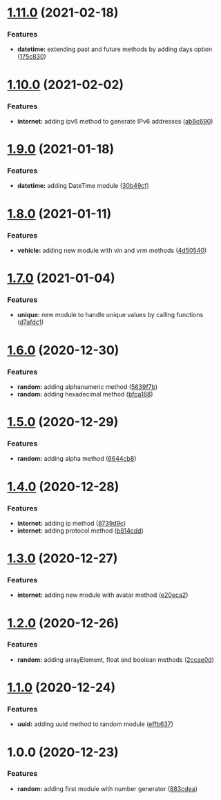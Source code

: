# [1.11.0](https://github.com/roggervalf/fake-gen/compare/v1.10.0...v1.11.0) (2021-02-18)


### Features

* **datetime:** extending past and future methods by adding days option ([175c830](https://github.com/roggervalf/fake-gen/commit/175c8309cbb14a2bd55035e7fac5626b2289f45a))

# [1.10.0](https://github.com/roggervalf/fake-gen/compare/v1.9.0...v1.10.0) (2021-02-02)


### Features

* **internet:** adding ipv6 method to generate IPv6 addresses ([ab8c690](https://github.com/roggervalf/fake-gen/commit/ab8c6905a39c824645254bf5e249859026a778a9))

# [1.9.0](https://github.com/roggervalf/fake-gen/compare/v1.8.0...v1.9.0) (2021-01-18)


### Features

* **datetime:** adding DateTime module ([30b49cf](https://github.com/roggervalf/fake-gen/commit/30b49cf78f3ccadd2ba971d06f67588cea6933c1))

# [1.8.0](https://github.com/roggervalf/fake-gen/compare/v1.7.0...v1.8.0) (2021-01-11)


### Features

* **vehicle:** adding new module with vin and vrm methods ([4d50540](https://github.com/roggervalf/fake-gen/commit/4d50540990f1923bac9e3047b7c01dde315ef3d0))

# [1.7.0](https://github.com/roggervalf/fake-gen/compare/v1.6.0...v1.7.0) (2021-01-04)


### Features

* **unique:** new module to handle unique values by calling functions ([d7afdc1](https://github.com/roggervalf/fake-gen/commit/d7afdc10e84f6f57e685e2c3bbf9615e0a81d6f3))

# [1.6.0](https://github.com/roggervalf/fake-gen/compare/v1.5.0...v1.6.0) (2020-12-30)


### Features

* **random:** adding alphanumeric method ([5639f7b](https://github.com/roggervalf/fake-gen/commit/5639f7b9f6f45d5effc0fabb6dead8a85cf9cbf4))
* **random:** adding hexadecimal method ([bfca168](https://github.com/roggervalf/fake-gen/commit/bfca168e0d409ff62d3d5e7f5d686030dbe64594))

# [1.5.0](https://github.com/roggervalf/fake-gen/compare/v1.4.0...v1.5.0) (2020-12-29)


### Features

* **random:** adding alpha method ([6644cb8](https://github.com/roggervalf/fake-gen/commit/6644cb8345e452bf03607e31c90105899259905d))

# [1.4.0](https://github.com/roggervalf/fake-gen/compare/v1.3.0...v1.4.0) (2020-12-28)


### Features

* **internet:** adding ip method ([8739d9c](https://github.com/roggervalf/fake-gen/commit/8739d9cbdde3e35f1dcf5e454fb39cd78fa8715c))
* **internet:** adding protocol method ([b814cdd](https://github.com/roggervalf/fake-gen/commit/b814cdd5bdf1092941f5c3fdb0a6d202b8ab4a07))

# [1.3.0](https://github.com/roggervalf/fake-gen/compare/v1.2.0...v1.3.0) (2020-12-27)


### Features

* **internet:** adding new module with avatar method ([e20eca2](https://github.com/roggervalf/fake-gen/commit/e20eca25a9bb24c08c489fac488bad85fa43e025))

# [1.2.0](https://github.com/roggervalf/fake-gen/compare/v1.1.0...v1.2.0) (2020-12-26)


### Features

* **random:** adding arrayElement, float and boolean methods ([2ccae0d](https://github.com/roggervalf/fake-gen/commit/2ccae0de22ee9c240e0c97eb4a556b55bf85ddaf))

# [1.1.0](https://github.com/roggervalf/fake-gen/compare/v1.0.0...v1.1.0) (2020-12-24)


### Features

* **uuid:** adding uuid method to random module ([effb637](https://github.com/roggervalf/fake-gen/commit/effb637711a14c4b17649f98ee3a89eb9ad91421))

# 1.0.0 (2020-12-23)


### Features

* **random:** adding first module with number generator ([883cdea](https://github.com/roggervalf/fakerts/commit/883cdead148cf77319a9a73e5a776eac41562532))
